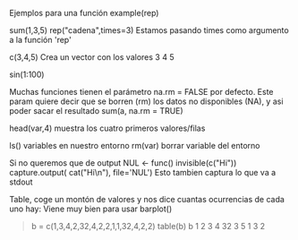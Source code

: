 Ejemplos para una función
example(rep)

sum(1,3,5)
rep("cadena",times=3)   Estamos pasando times como argumento a la función 'rep'

c(3,4,5)  Crea un vector con los valores 3 4 5

sin(1:100)


Muchas funciones tienen el parámetro na.rm = FALSE por defecto. Este param quiere decir que se borren (rm) los datos no disponibles (NA), y asi poder sacar el resultado
sum(a, na.rm = TRUE)

head(var,4) muestra los cuatro primeros valores/filas

ls()  variables en nuestro entorno
rm(var)  borrar variable del entorno

Si no queremos que de output
NUL <- func()
invisible(c("Hi"))
capture.output( cat("Hi\n"), file='NUL')   Esto tambien captura lo que va a stdout


Table, coge un montón de valores y nos dice cuantas ocurrencias de cada uno hay:
Viene muy bien para usar barplot()
> b = c(1,3,4,2,32,4,2,2,1,1,32,4,2,2)
> table(b)
b
 1  2  3  4 32 
 3  5  1  3  2 

